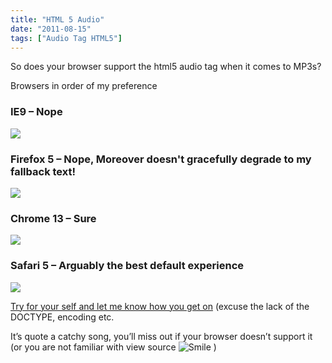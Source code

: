 ```yaml
---
title: "HTML 5 Audio"
date: "2011-08-15"
tags: ["Audio Tag HTML5"]
---
```


So does your browser support the html5 audio tag when it comes to MP3s?

Browsers in order of my preference

### IE9 – Nope

![](/images//blog/image.axd?picture=image_thumb_79.png)

### Firefox 5 – Nope, Moreover doesn't gracefully degrade to my fallback text!

![](/images//blog/image.axd?picture=image_thumb_80.png)

### Chrome 13 – Sure

![](/images//blog/image.axd?picture=image_thumb_81.png)

### Safari 5 – Arguably the best default experience

![](/images//blog/image.axd?picture=image_thumb_82.png)

[Try for your self and let me know how you get on](/html5/Audio.html) (excuse the lack of the DOCTYPE, encoding etc.

It’s quote a catchy song, you’ll miss out if your browser doesn’t support it (or you are not familiar with view source ![Smile](/blog/image.axd?picture=wlEmoticon-smile_8.png) )
